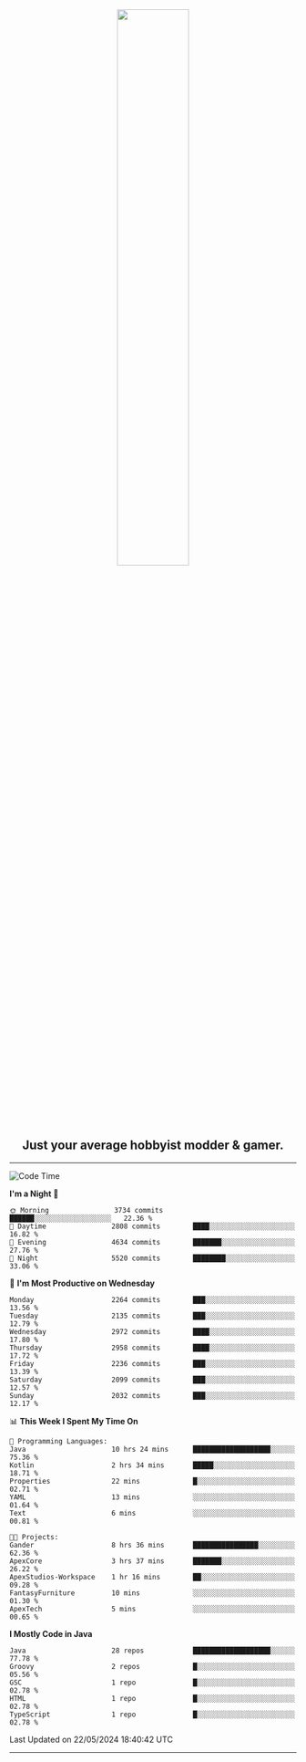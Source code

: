 <div align="center">
  <a href="https://apexmodder.xyz/"><img width="50%" height="50%" src="https://i.imgur.com/pc4HkGz.png"></a>
</div>
<h2 align="center">Just your average hobbyist modder & gamer.</h2>

---

<!--START_SECTION:waka-->
![Code Time](http://img.shields.io/badge/Code%20Time-1%2C254%20hrs%2041%20mins-blue)

**I'm a Night 🦉** 

```text
🌞 Morning                3734 commits        ██████░░░░░░░░░░░░░░░░░░░   22.36 % 
🌆 Daytime                2808 commits        ████░░░░░░░░░░░░░░░░░░░░░   16.82 % 
🌃 Evening                4634 commits        ███████░░░░░░░░░░░░░░░░░░   27.76 % 
🌙 Night                  5520 commits        ████████░░░░░░░░░░░░░░░░░   33.06 % 
```
📅 **I'm Most Productive on Wednesday** 

```text
Monday                   2264 commits        ███░░░░░░░░░░░░░░░░░░░░░░   13.56 % 
Tuesday                  2135 commits        ███░░░░░░░░░░░░░░░░░░░░░░   12.79 % 
Wednesday                2972 commits        ████░░░░░░░░░░░░░░░░░░░░░   17.80 % 
Thursday                 2958 commits        ████░░░░░░░░░░░░░░░░░░░░░   17.72 % 
Friday                   2236 commits        ███░░░░░░░░░░░░░░░░░░░░░░   13.39 % 
Saturday                 2099 commits        ███░░░░░░░░░░░░░░░░░░░░░░   12.57 % 
Sunday                   2032 commits        ███░░░░░░░░░░░░░░░░░░░░░░   12.17 % 
```


📊 **This Week I Spent My Time On** 

```text
💬 Programming Languages: 
Java                     10 hrs 24 mins      ███████████████████░░░░░░   75.36 % 
Kotlin                   2 hrs 34 mins       █████░░░░░░░░░░░░░░░░░░░░   18.71 % 
Properties               22 mins             █░░░░░░░░░░░░░░░░░░░░░░░░   02.71 % 
YAML                     13 mins             ░░░░░░░░░░░░░░░░░░░░░░░░░   01.64 % 
Text                     6 mins              ░░░░░░░░░░░░░░░░░░░░░░░░░   00.81 % 

🐱‍💻 Projects: 
Gander                   8 hrs 36 mins       ████████████████░░░░░░░░░   62.36 % 
ApexCore                 3 hrs 37 mins       ███████░░░░░░░░░░░░░░░░░░   26.22 % 
ApexStudios-Workspace    1 hr 16 mins        ██░░░░░░░░░░░░░░░░░░░░░░░   09.28 % 
FantasyFurniture         10 mins             ░░░░░░░░░░░░░░░░░░░░░░░░░   01.30 % 
ApexTech                 5 mins              ░░░░░░░░░░░░░░░░░░░░░░░░░   00.65 % 
```

**I Mostly Code in Java** 

```text
Java                     28 repos            ███████████████████░░░░░░   77.78 % 
Groovy                   2 repos             █░░░░░░░░░░░░░░░░░░░░░░░░   05.56 % 
GSC                      1 repo              █░░░░░░░░░░░░░░░░░░░░░░░░   02.78 % 
HTML                     1 repo              █░░░░░░░░░░░░░░░░░░░░░░░░   02.78 % 
TypeScript               1 repo              █░░░░░░░░░░░░░░░░░░░░░░░░   02.78 % 
```




 Last Updated on 22/05/2024 18:40:42 UTC
<!--END_SECTION:waka-->

---

